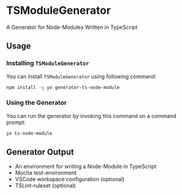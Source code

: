 # TSModuleGenerator
A Generator for Node-Modules Written in TypeScript

## Usage
### Installing `TSModuleGenerator`
You can install `TSModuleGenerator` using following command:

```bash
npm install -g yo generator-ts-node-module
```

### Using the Generator
You can run the generator by invoking this command on a command prompt:

```bash
yo ts-node-module
```

## Generator Output
  - An environment for writing a Node-Module in TypeScript
  - Mocha test-environment
  - VSCode workspace configuration (optional)
  - TSLint-ruleset (optional)